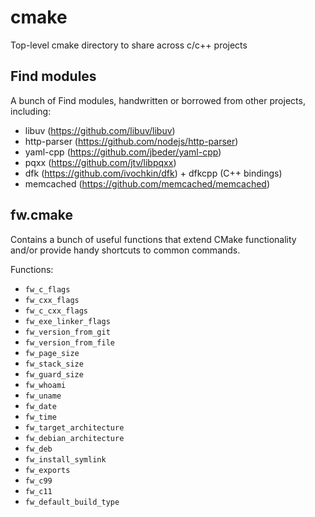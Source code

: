 # cmake
Top-level cmake directory to share across c/c++ projects

## Find modules
A bunch of Find modules, handwritten or borrowed from other projects, including:

* libuv (https://github.com/libuv/libuv)
* http-parser (https://github.com/nodejs/http-parser)
* yaml-cpp (https://github.com/jbeder/yaml-cpp)
* pqxx (https://github.com/jtv/libpqxx)
* dfk (https://github.com/ivochkin/dfk) + dfkcpp (C++ bindings)
* memcached (https://github.com/memcached/memcached)

## fw.cmake
Contains a bunch of useful functions that extend CMake functionality and/or provide handy shortcuts to common commands.

Functions:

* `fw_c_flags`
* `fw_cxx_flags`
* `fw_c_cxx_flags`
* `fw_exe_linker_flags`
* `fw_version_from_git`
* `fw_version_from_file`
* `fw_page_size`
* `fw_stack_size`
* `fw_guard_size`
* `fw_whoami`
* `fw_uname`
* `fw_date`
* `fw_time`
* `fw_target_architecture`
* `fw_debian_architecture`
* `fw_deb`
* `fw_install_symlink`
* `fw_exports`
* `fw_c99`
* `fw_c11`
* `fw_default_build_type`

